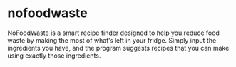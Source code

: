 # nofoodwaste
NoFoodWaste is a smart recipe finder designed to help you reduce food waste by making the most of what’s left in your fridge. Simply input the ingredients you have, and the program suggests recipes that you can make using exactly those ingredients.
